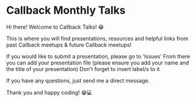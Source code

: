 # Callback Monthly Talks

Hi there! Welcome to Callback Talks! 😁

This is where you will find presentations, resources and helpful links from past Callback meetups & future Callback meetups!

If you would like to submit a presentation, please go to 'Issues'
From there you can add your presentation file (please ensure you add your name and the title of your presentation)
Don't forget to insert label/s to it

If you have any questions, just send me a direct message.

Thank you and happy coding! 😁💻

